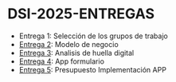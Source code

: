 # DSI-2025-ENTREGAS
- Entrega 1: Selección de los grupos de trabajo
- [Entrega 2](/Entregas/Entrega-2/ModeloDeNegocio.md): Modelo de negocio
- [Entrega 3](/Entregas/Entrega-3/DocumentoAnalisis.md): Analisis de huella digital
- [Entrega 4](/Entregas/Entrega-4/README.md): App formulario
- [Entrega 5](/Entregas/Entrega-5/README.md): Presupuesto Implementación APP
